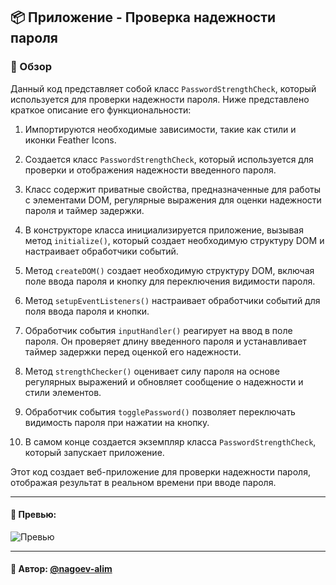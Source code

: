## 📦 Приложение - Проверка надежности пароля

### 🚀 Обзор

Данный код представляет собой класс `PasswordStrengthCheck`, который используется для проверки надежности пароля. Ниже представлено краткое описание его функциональности:

1. Импортируются необходимые зависимости, такие как стили и иконки Feather Icons.

2. Создается класс `PasswordStrengthCheck`, который используется для проверки и отображения надежности введенного пароля.

3. Класс содержит приватные свойства, предназначенные для работы с элементами DOM, регулярные выражения для оценки надежности пароля и таймер задержки.

4. В конструкторе класса инициализируется приложение, вызывая метод `initialize()`, который создает необходимую структуру DOM и настраивает обработчики событий.

5. Метод `createDOM()` создает необходимую структуру DOM, включая поле ввода пароля и кнопку для переключения видимости пароля.

6. Метод `setupEventListeners()` настраивает обработчики событий для поля ввода пароля и кнопки.

7. Обработчик события `inputHandler()` реагирует на ввод в поле пароля. Он проверяет длину введенного пароля и устанавливает таймер задержки перед оценкой его надежности.

8. Метод `strengthChecker()` оценивает силу пароля на основе регулярных выражений и обновляет сообщение о надежности и стили элементов.

9. Обработчик события `togglePassword()` позволяет переключать видимость пароля при нажатии на кнопку.

10. В самом конце создается экземпляр класса `PasswordStrengthCheck`, который запускает приложение.

Этот код создает веб-приложение для проверки надежности пароля, отображая результат в реальном времени при вводе пароля.


---

#### 🌄 Превью:

![Превью](https://lh3.googleusercontent.com/drive-viewer/AITFw-zkNCI5gpn4vXQzqJ2KeJOtLITRaqiyV-VK32Xoe5udkNIdZ-U2TNfNkNUc690vzIhhPB4LVqZM_qO1OerSrbixv5qqQQ=s1600)


-----

#### 🙌 Автор: [@nagoev-alim](https://github.com/nagoev-alim)

